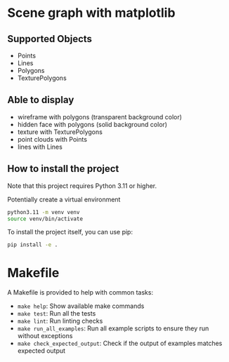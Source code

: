 # Scene graph with matplotlib


## Supported Objects
- Points
- Lines
- Polygons
- TexturePolygons

## Able to display
- wireframe with polygons (transparent background color)
- hidden face with polygons (solid background color)
- texture with TexturePolygons
- point clouds with Points
- lines with Lines

## How to install the project

Note that this project requires Python 3.11 or higher.

Potentially create a virtual environment

```bash
python3.11 -m venv venv
source venv/bin/activate
```

To install the project itself, you can use pip:

```bash
pip install -e .
```

# Makefile

A Makefile is provided to help with common tasks:
- `make help`: Show available make commands
- `make test`: Run all the tests
- `make lint`: Run linting checks
- `make run_all_examples`: Run all example scripts to ensure they run without exceptions
- `make check_expected_output`: Check if the output of examples matches expected output